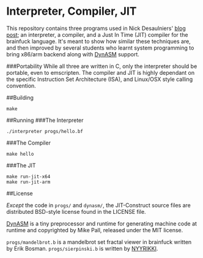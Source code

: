 # Interpreter, Compiler, JIT
This repository contains three programs used in Nick Desaulniers' [blog post](https://nickdesaulniers.github.io/blog/2015/05/25/interpreter-compiler-jit/); an interpreter, a compiler, and a Just In Time (JIT) compiler for the brainfuck language.  It's meant to show how similar these techniques are, and then improved by several students who learnt system programming to bring x86/arm backend along with [DynASM](http://luajit.org/dynasm.html) support.

###Portability
While all three are written in C, only the interpreter should be portable, even to emscripten.  The compiler and JIT is highly dependant on the specific Instruction Set Architecture (ISA), and Linux/OSX style calling convention.

##Building
```
make
```

##Running
###The Interpreter
```
./interpreter progs/hello.bf
```

###The Compiler
```
make hello
```

###The JIT
```
make run-jit-x64
make run-jit-arm
```

##License

_Except_ the code in `progs/` and `dynasm/`, the JIT-Construct source files are distributed
BSD-style license found in the LICENSE file.

[DynASM](http://luajit.org/dynasm.html) is a tiny preprocessor and runtime for generating
machine code at runtime and copyrighted by Mike Pall, released under the MIT license.

`progs/mandelbrot.b` is a mandelbrot set fractal viewer in brainfuck written by Erik Bosman.
`progs/sierpinski.b` is written by [NYYRIKKI](http://www.iwriteiam.nl/Ha_vs_bf_inter.html).
